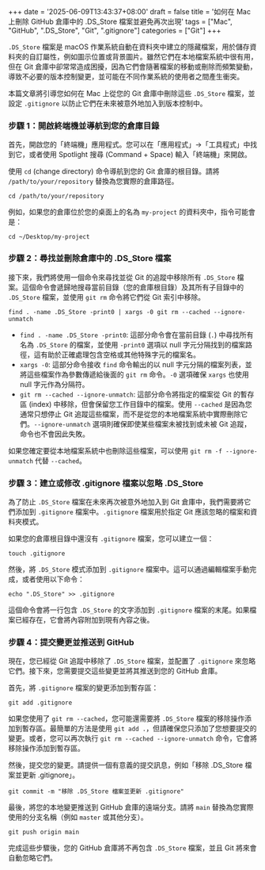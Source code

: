 +++
date = '2025-06-09T13:43:37+08:00'
draft = false
title = '如何在 Mac 上刪除 GitHub 倉庫中的 .DS_Store 檔案並避免再次出現'
tags = ["Mac", "GitHub", ".DS_Store", "Git", ".gitignore"]
categories = ["Git"]
+++

`.DS_Store` 檔案是 macOS 作業系統自動在資料夾中建立的隱藏檔案，用於儲存資料夾的自訂屬性，例如圖示位置或背景圖片。雖然它們在本地檔案系統中很有用，但在 Git 倉庫中卻常常造成困擾，因為它們會隨著檔案的移動或刪除而頻繁變動，導致不必要的版本控制變更，並可能在不同作業系統的使用者之間產生衝突。

本篇文章將引導您如何在 Mac 上從您的 Git 倉庫中刪除這些 `.DS_Store` 檔案，並設定 `.gitignore` 以防止它們在未來被意外地加入到版本控制中。

### 步驟 1：開啟終端機並導航到您的倉庫目錄

首先，開啟您的「終端機」應用程式。您可以在「應用程式」->「工具程式」中找到它，或者使用 Spotlight 搜尋 (Command + Space) 輸入「終端機」來開啟。

使用 `cd` (change directory) 命令導航到您的 Git 倉庫的根目錄。請將 `/path/to/your/repository` 替換為您實際的倉庫路徑。

```shell
cd /path/to/your/repository
```

例如，如果您的倉庫位於您的桌面上的名為 `my-project` 的資料夾中，指令可能會是：

```shell
cd ~/Desktop/my-project
```

### 步驟 2：尋找並刪除倉庫中的 .DS_Store 檔案

接下來，我們將使用一個命令來尋找並從 Git 的追蹤中移除所有 `.DS_Store` 檔案。這個命令會遞歸地搜尋當前目錄（您的倉庫根目錄）及其所有子目錄中的 `.DS_Store` 檔案，並使用 `git rm` 命令將它們從 Git 索引中移除。

```shell
find . -name .DS_Store -print0 | xargs -0 git rm --cached --ignore-unmatch
```

*   `find . -name .DS_Store -print0`: 這部分命令會在當前目錄 (`.`) 中尋找所有名為 `.DS_Store` 的檔案，並使用 `-print0` 選項以 null 字元分隔找到的檔案路徑，這有助於正確處理包含空格或其他特殊字元的檔案名。
*   `xargs -0`: 這部分命令接收 `find` 命令輸出的以 null 字元分隔的檔案列表，並將這些檔案作為參數傳遞給後面的 `git rm` 命令。`-0` 選項確保 `xargs` 也使用 null 字元作為分隔符。
*   `git rm --cached --ignore-unmatch`: 這部分命令將指定的檔案從 Git 的暫存區 (index) 中移除，但會保留您工作目錄中的檔案。使用 `--cached` 是因為您通常只想停止 Git 追蹤這些檔案，而不是從您的本地檔案系統中實際刪除它們。`--ignore-unmatch` 選項則確保即使某些檔案未被找到或未被 Git 追蹤，命令也不會因此失敗。

如果您確定要從本地檔案系統中也刪除這些檔案，可以使用 `git rm -f --ignore-unmatch` 代替 `--cached`。

### 步驟 3：建立或修改 .gitignore 檔案以忽略 .DS_Store

為了防止 `.DS_Store` 檔案在未來再次被意外地加入到 Git 倉庫中，我們需要將它們添加到 `.gitignore` 檔案中。`.gitignore` 檔案用於指定 Git 應該忽略的檔案和資料夾模式。

如果您的倉庫根目錄中還沒有 `.gitignore` 檔案，您可以建立一個：

```shell
touch .gitignore
```

然後，將 `.DS_Store` 模式添加到 `.gitignore` 檔案中。這可以通過編輯檔案手動完成，或者使用以下命令：

```shell
echo ".DS_Store" >> .gitignore
```

這個命令會將一行包含 `.DS_Store` 的文字添加到 `.gitignore` 檔案的末尾。如果檔案已經存在，它會將內容附加到現有內容之後。

### 步驟 4：提交變更並推送到 GitHub

現在，您已經從 Git 追蹤中移除了 `.DS_Store` 檔案，並配置了 `.gitignore` 來忽略它們。接下來，您需要提交這些變更並將其推送到您的 GitHub 倉庫。

首先，將 `.gitignore` 檔案的變更添加到暫存區：

```shell
git add .gitignore
```

如果您使用了 `git rm --cached`，您可能還需要將 `.DS_Store` 檔案的移除操作添加到暫存區。最簡單的方法是使用 `git add .`，但請確保您只添加了您想要提交的變更。或者，您可以再次執行 `git rm --cached --ignore-unmatch` 命令，它會將移除操作添加到暫存區。

然後，提交您的變更。請提供一個有意義的提交訊息，例如「移除 .DS_Store 檔案並更新 .gitignore」。

```shell
git commit -m "移除 .DS_Store 檔案並更新 .gitignore"
```

最後，將您的本地變更推送到 GitHub 倉庫的遠端分支。請將 `main` 替換為您實際使用的分支名稱（例如 `master` 或其他分支）。

```shell
git push origin main
```

完成這些步驟後，您的 GitHub 倉庫將不再包含 `.DS_Store` 檔案，並且 Git 將來會自動忽略它們。
